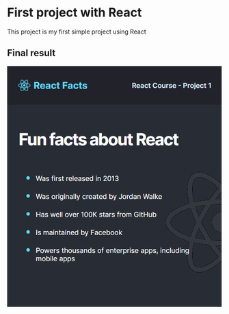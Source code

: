 # First project with React

This project is my first simple project using React

## Final result

![React Facts](https://github.com/nnhao14102000/react-fact/blob/master/result.png?raw=true "React Facts")